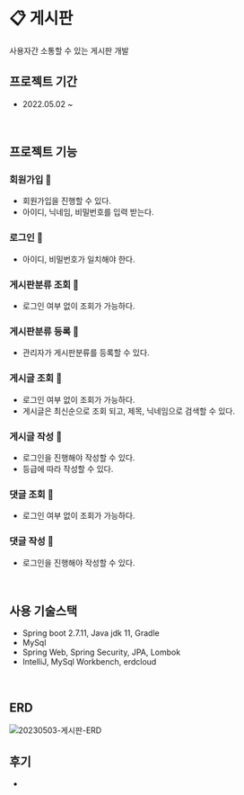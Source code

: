 # :clipboard: 게시판
사용자간 소통할 수 있는 게시판 개발

## 프로젝트 기간
* 2022.05.02 ~ 
<br>

## 프로젝트 기능
### 회원가입 :black_square_button:
* 회원가입을 진행할 수 있다.
* 아이디, 닉네임, 비밀번호를 입력 받는다.
### 로그인 :black_square_button:
* 아이디, 비밀번호가 일치해야 한다.
### 게시판분류 조회 :black_square_button:
* 로그인 여부 없이 조회가 가능하다.
### 게시판분류 등록 :black_square_button:
* 관리자가 게시판분류를 등록할 수 있다.
### 게시글 조회 :black_square_button:
* 로그인 여부 없이 조회가 가능하다.
* 게시글은 최신순으로 조회 되고, 제목, 닉네임으로 검색할 수 있다.
### 게시글 작성 :black_square_button:
* 로그인을 진행해야 작성할 수 있다.
* 등급에 따라 작성할 수 있다.
### 댓글 조회 :black_square_button:
* 로그인 여부 없이 조회가 가능하다.
### 댓글 작성 :black_square_button:
* 로그인을 진행해야 작성할 수 있다.
<br>

## 사용 기술스택
* Spring boot 2.7.11, Java jdk 11, Gradle
* MySql
* Spring Web, Spring Security, JPA, Lombok
* IntelliJ, MySql Workbench, erdcloud
<br>

## ERD
![20230503-게시판-ERD](https://user-images.githubusercontent.com/121795660/235925275-904cfaf4-a987-4a4d-a267-33bfedee4b61.png)
<br>

## 후기
*
